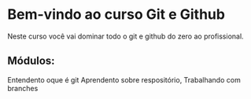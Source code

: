 # Bem-vindo ao curso Git e Github
Neste curso você vai dominar todo o git e github do zero ao profissional.

## Módulos:
Entendento oque é git
Aprendento sobre  respositório, Trabalhando com branches
